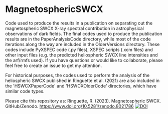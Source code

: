 # MagnetosphericSWCX
Code used to produce the results in a publication on separating out the magnetospheric SWCX X-ray spectral contribution in astrophysical observations of dark fields. The final codes used to produce the publication results are in the PaperAnalysisCode directory, while most of the code iterations along the way are included in the OlderVersions directory. These codes include PyXSPEC code (.py files), XSPEC scripts (.xcm files) and other input files (e.g. the predicted heliospheric SWCX line intensities and the arf/rmfs used). 
If you have questions or would like to collaborate, please feel free to create an issue to get my attention. 

For historical purposes, the codes used to perform the analysis of the heliospheric SWCX published in Ringuette et al. (2021) are also included in the 'HSWCXPaperCode' and 'HSWCXOlderCode' directories, which have similar code types.

Please cite this repository as:
Ringuette, R. (2023). Magnetospheric SWCX. GitHub/Zenodo. https://www.doi.org/10.5281/zenodo.8021786
[![DOI](https://zenodo.org/badge/651636707.svg)](https://zenodo.org/badge/latestdoi/651636707)
